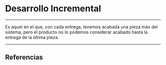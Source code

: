 # Desarrollo Incremental
---

Es aquel en el que, con cada entrega, tenemos acabada una pieza más del sistema, pero el producto no lo podemos considerar acabado hasta la entrega de la última pieza.

---

## Referencias